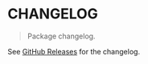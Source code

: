 # CHANGELOG

> Package changelog.

See [GitHub Releases](https://github.com/stdlib-js/assert-is-binary-string/releases) for the changelog.